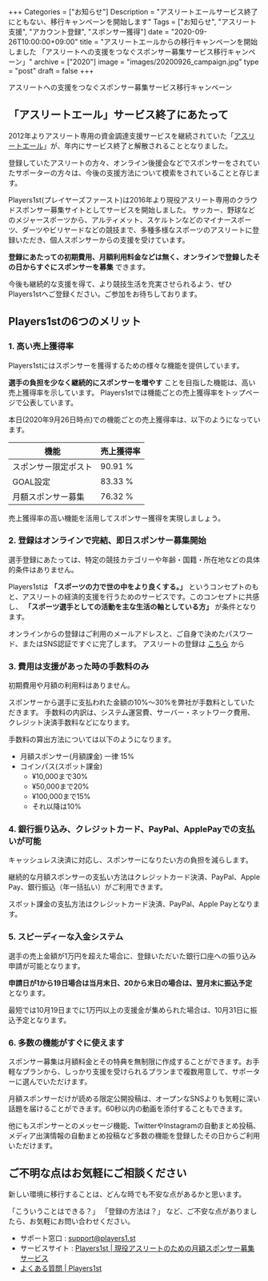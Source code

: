 +++
Categories = ["お知らせ"]
Description = "アスリートエールサービス終了にともない、移行キャンペーンを開始します"
Tags = ["お知らせ", "アスリート支援", "アカウント登録", "スポンサー獲得"]
date = "2020-09-26T10:00:00+09:00"
title = "アスリートエールからの移行キャンペーンを開始しました 「アスリートへの支援をつなぐスポンサー募集サービス移行キャンペーン」"
archive = ["2020"]
image = "images/20200926_campaign.jpg"
type = "post"
draft = false
+++

アスリートへの支援をつなぐスポンサー募集サービス移行キャンペーン

## 「アスリートエール」サービス終了にあたって

2012年よりアスリート専用の資金調達支援サービスを継続されていた「[アスリートエール]( http://www.athleteyell.jp/ )」が、年内にサービス終了と解散されることとなりました。

登録していたアスリートの方々、オンライン後援会などでスポンサーをされていたサポーターの方々は、今後の支援方法について模索をされていることと存じます。

Players1st(プレイヤーズファースト)は2016年より現役アスリート専用のクラウドスポンサー募集サイトとしてサービスを開始しました。
サッカー、野球などのメジャースポーツから、アルティメット、スケルトンなどのマイナースポーツ、ダーツやビリヤードなどの競技まで、多種多様なスポーツのアスリートに登録いただき、個人スポンサーからの支援を受けています。

**登録にあたっての初期費用、月額利用料金などは無く、オンラインで登録したその日からすぐにスポンサーを募集** できます。

今後も継続的な支援を得て、より競技生活を充実させられるよう、ぜひPlayers1stへご登録ください。ご参加をお待ちしております。

## Players1stの6つのメリット

### 1. 高い売上獲得率

Players1stにはスポンサーを獲得するための様々な機能を提供しています。

**選手の負担を少なく継続的にスポンサーを増やす** ことを目指した機能は、高い売上獲得率を示しています。
Players1stでは機能ごとの売上獲得率をトップページで公表しています。

本日(2020年9月26日時点)での機能ごとの売上獲得率は、以下のようになっています。

機能|売上獲得率
------------ | -------------
スポンサー限定ポスト|90.91 %
GOAL設定 | 83.33 %
月額スポンサー募集 | 76.32 %

売上獲得率の高い機能を活用してスポンサー獲得を実現しましょう。

### 2. 登録はオンラインで完結、即日スポンサー募集開始

選手登録にあたっては、特定の競技カテゴリーや年齢・国籍・所在地などの具体的条件はありません。

Players1stは **「スポーツの力で世の中をより良くする。」** というコンセプトのもと、アスリートの経済的支援を行うためのサービスです。このコンセプトに共感し、 **「スポーツ選手としての活動を主な生活の軸としている方」** が条件となります。

オンラインからの登録はご利用のメールアドレスと、ご自身で決めたパスワード、またはSNS認証ですぐに完了します。
アスリートの登録は [こちら](https://players1.st/users/sign_up_confirm?token=U9uHncad) から

### 3. 費用は支援があった時の手数料のみ

初期費用や月額の利用料はありません。

スポンサーから選手に支払われた金額の10%〜30%を弊社が手数料としていただきます。
手数料の内訳は、システム運営費、サーバー・ネットワーク費用、クレジット決済手数料などになります。

手数料の算出方法については以下のようになります。
*  月額スポンサー(月額課金) 一律 15%
* コインパス(スポット課金)
    * ¥10,000まで30%
    * ¥50,000まで20%
    * ¥100,000まで15%
    * それ以降は10%

### 4. 銀行振り込み、クレジットカード、PayPal、ApplePayでの支払いが可能

キャッシュレス決済に対応し、スポンサーになりたい方の負担を減らします。

継続的な月額スポンサーの支払い方法はクレジットカード決済、PayPal、Apple Pay、銀行振込（年一括払い）がご利用できます。

スポット課金の支払方法はクレジットカード決済、PayPal、Apple Payとなります。

### 5. スピーディーな入金システム

選手の売上金額が1万円を超えた場合に、登録いただいた銀行口座への振り込み申請が可能となります。

**申請日が1から19日場合は当月末日、20から末日の場合は、翌月末に振込予定** となります。

最短では10月19日までに1万円以上の支援金が集められた場合は、10月31日に振込予定となります。

### 6. 多数の機能がすぐに使えます

スポンサー募集は月額料金とその特典を無制限に作成することができます。お手軽なプランから、しっかり支援を受けられるプランまで複数用意して、サポーターに選んでいただけます。

月額スポンサーだけが読める限定公開投稿は、オープンなSNSよりも気軽に深い話題を届けることができます。60秒以内の動画を添付することもできます。

他にもスポンサーとのメッセージ機能、TwitterやInstagramの自動まとめ投稿、メディア出演情報の自動まとめ投稿など多数の機能を登録したその日からご利用いただけます。

## ご不明な点はお気軽にご相談ください

新しい環境に移行することは、どんな時でも不安な点があるかと思います。

「こういうことはできる？」
「登録の方法は？」
など、ご不安な点がありましたら、お気軽にお問い合わせください。

- サポート窓口 : [ support@players1.st](mailto:support@players1.st)
- サービスサイト : [Players1st | 現役アスリートのための月額スポンサー募集サービス](https://players1.st/ )
- [よくある質問 | Players1st]( https://tayori.com/faq/bc6447112a09320fcfa0b17f4975bd547ae2a0c0 )

